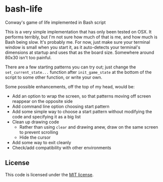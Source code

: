 bash-life
=========

Conway's game of life implemented in Bash script

This is a very simple implementation that has only been tested on OSX.  It performs terribly, but I'm not sure how much of that is me, and how much is Bash being slow.  It's probably me. For now, just make sure your terminal window is small when you start it, as it auto-detects your terminal's dimensions at startup and uses that as the board size.  Somewhere around 80x30 isn't too painful.

There are a few starting patterns you can try out; just change the `set_current_state...` function after `init_game_state` at the bottom of the script to some other function, or write your own.

Some possible enhancements, off the top of my head, would be:

* Add an option to wrap the screen, so that patterns moving off screen reappear on the opposite side
* Add command line option choosing start pattern
* Add some simple way to choose a start pattern without modifying the code and specifying it as a big list
* Clean up drawing code
 	+ Rather than using `clear` and drawing anew, draw on the same screen to prevent scrolling
	+ Hide the cursor
* Add some way to exit cleanly
* Check/add compatibility with other environments

License
-------
This code is licensed under the [MIT license](http://opensource.org/licenses/mit-license.php).